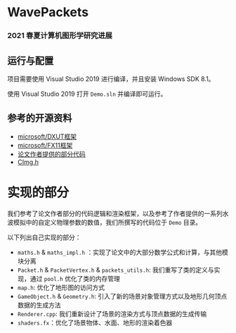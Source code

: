 # WavePackets

### 2021 春夏计算机图形学研究进展

## 运行与配置

项目需要使用 Visual Studio 2019 进行编译，并且安装 Windows SDK 8.1。

使用 Visual Studio 2019 打开 `Demo.sln` 并编译即可运行。

## 参考的开源资料

- [microsoft/DXUT框架](https://github.com/Microsoft/DXUT)
- [microsoft/FX11框架](https://github.com/Microsoft/FX11)
- [论文作者提供的部分代码](https://github.com/jeschke/water-wave-packets/tree/v1.0.0)
- [CImg.h](https://cimg.eu/)

# 实现的部分

我们参考了论文作者部分的代码逻辑和渲染框架，以及参考了作者提供的一系列水波模拟中的自定义物理参数的数值，我们所撰写的代码位于 `Demo` 目录。

以下列出自己实现的部分：

- `maths.h` & `maths_impl.h` ：实现了论文中的大部分数学公式和计算，与其他模块分离
- `Packet.h` & `PacketVertex.h` & `packets_utils.h`: 我们重写了类的定义与实现，通过 `pool.h` 优化了类的内存管理
- `map.h`: 优化了地形图的访问方式
- `GameObject.h` & `Geometry.h`: 引入了新的场景对象管理方式以及地形几何顶点数据的生成方法
- `Renderer.cpp`: 我们重新设计了场景的渲染方式与顶点数据的生成传输
- `shaders.fx`：优化了场景物体、水面、地形的渲染着色器
